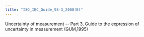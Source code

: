 ```yaml
---
title: "ISO_IEC_Guide_98-3_2008(E)"
---
```


Uncertainty of measurement -- Part 3, Guide to the expression of uncertainty in measurement (GUM,1995)

